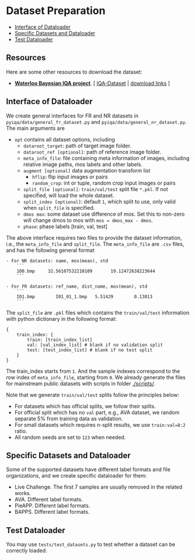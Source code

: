 # Dataset Preparation

- [Interface of Dataloader](#interface-of-dataloader)
- [Specific Datasets and Dataloader](#specific-datasets-and-dataloader)
- [Test Dataloader](#test-dataloader)

## Resources

Here are some other resources to download the dataset:
- [**Waterloo Bayesian IQA project**](http://ivc.uwaterloo.ca/research/bayesianIQA/). [ [IQA-Dataset](https://github.com/icbcbicc/IQA-Dataset) | [download links](http://ivc.uwaterloo.ca/database/IQADataset) ]

## Interface of Dataloader

We create general interfaces for FR and NR datasets in `pyiqa/data/general_fr_dataset.py` and `pyiqa/data/general_nr_dataset.py`. The main arguments are

- `opt` contains all dataset options, including
    - `dataroot_target`: path of target image folder.
    - `dataroot_ref [optional]`: path of reference image folder.
    - `meta_info_file`: file containing meta information of images, including relative image paths, mos labels and other labels.
    - `augment [optional]` data augmentation transform list
        - `hflip`: flip input images or pairs
        - `random_crop`: int or tuple, random crop input images or pairs
    - `split_file [optional]`: `train/val/test` split file `*.pkl`. If not specified, will load the whole dataset.
    - `split_index [optional]`: default `1`, which split to use, only valid when `split_file` is specified.
    - `dmos max`: some dataset use difference of mos. Set this to non-zero will change dmos to mos with `mos = dmos_max - dmos`.
    - `phase`: phase labels [train, val, test]

The above interface requires two files to provide the dataset information, i.e., the `meta_info_file` and `split_file`. The `meta_info_file` are `.csv` files, and has the following general format
```
- For NR datasets: name, mos(mean), std
    ```
    100.bmp   	32.56107532210109   	19.12472638223644
    ```

- For FR datasets: ref_name, dist_name, mos(mean), std
    ```
    I01.bmp        I01_01_1.bmp   5.51429        0.13013
    ```
```
The `split_file` are `.pkl` files which contains the `train/val/test` information with python dictionary in the following format:
```
{
    train_index: {
        train: [train_index_list]
        val: [val_index_list] # blank if no validation split
        test: [test_index_list] # blank if no test split
    }
}
```
The train_index starts from `1`. And the sample indexes correspond to the row index of `meta_info_file`, starting from `0`. We already generate the files for mainstream public datasets with scripts in folder [./scripts/](./scripts/).

Note that we generate `train/val/test` splits follow the principles below:

- For datasets which has official splits, we follow their splits.
- For official split which has no `val` part, e.g., AVA dataset, we random separate 5% from training data as validation.
- For small datasets which requires n-split results, we use `train:val=8:2`  ratio.
- All random seeds are set to `123` when needed.

## Specific Datasets and Dataloader

Some of the supported datasets have different label formats and file organizations, and we create specific dataloader for them:

- Live Challenge. The first 7 samples are usually removed in the related works.
- AVA. Different label formats.
- PieAPP. Different label formats.
- BAPPS. Different label formats.

## Test Dataloader

You may use `tests/test_datasets.py` to test whether a dataset can be correctly loaded.
